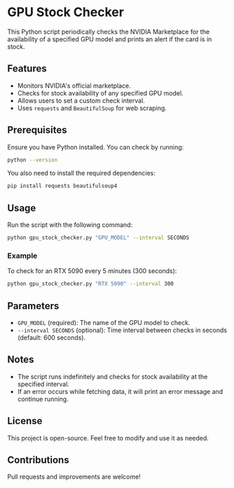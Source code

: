 # GPU Stock Checker

This Python script periodically checks the NVIDIA Marketplace for the availability of a specified GPU model and prints an alert if the card is in stock.

## Features
- Monitors NVIDIA's official marketplace.
- Checks for stock availability of any specified GPU model.
- Allows users to set a custom check interval.
- Uses `requests` and `BeautifulSoup` for web scraping.

## Prerequisites
Ensure you have Python installed. You can check by running:
```sh
python --version
```

You also need to install the required dependencies:
```sh
pip install requests beautifulsoup4
```

## Usage
Run the script with the following command:
```sh
python gpu_stock_checker.py "GPU_MODEL" --interval SECONDS
```

### Example
To check for an RTX 5090 every 5 minutes (300 seconds):
```sh
python gpu_stock_checker.py "RTX 5090" --interval 300
```

## Parameters
- `GPU_MODEL` (required): The name of the GPU model to check.
- `--interval SECONDS` (optional): Time interval between checks in seconds (default: 600 seconds).

## Notes
- The script runs indefinitely and checks for stock availability at the specified interval.
- If an error occurs while fetching data, it will print an error message and continue running.

## License
This project is open-source. Feel free to modify and use it as needed.

## Contributions
Pull requests and improvements are welcome!


